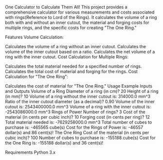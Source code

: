 One Calculator to Calculate Them All!
This project provides a comprehensive calculator for various measurements and costs associated with rings(Reference to Lord of the Rings). It calculates the volume of a ring both with and without an inner cutout, the material and forging costs for multiple rings, and the specific costs for creating "The One Ring."

Features
Volume Calculation:

Calculates the volume of a ring without an inner cutout.
Calculates the volume of the inner cutout based on a ratio.
Calculates the net volume of a ring with the inner cutout.
Cost Calculation for Multiple Rings:

Calculates the total material needed for a specified number of rings.
Calculates the total cost of material and forging for the rings.
Cost Calculation for "The One Ring":

Calculates the cost of material for "The One Ring."
Usage
Example Inputs and Outputs
Volume of a Ring
Diameter of a ring (in cm)? 20
Height of a ring (in mm)? 10
Volume of a ring without the inner cutout is: 314000.0 mm^3
Ratio of the inner cutout diameter (as a decimal)? 0.90
Volume of the inner cutout is: 2543400000.0 mm^3
Volume of a ring with the inner cutout is: -2543086000.0 mm^3
Rings of Power
Number of rings? 3
Cost of the material (in cents per cubic inch)? 10
Forging cost (in cents per ring)? 12
Total material needed is: -7629258000.0 mm^3
Total number of cubes to purchase is: -465565 cube(s)
Cost for the Rings of Power is: -46557 dollar(s) and 86 cent(s)!
The One Ring
Cost of the material (in cents per cubic inch)? 100
Number of cubes to purchase is: -155188 cube(s)
Cost for the One Ring is: -155188 dollar(s) and 36 cent(s)!

Requirements
Python 3.x
